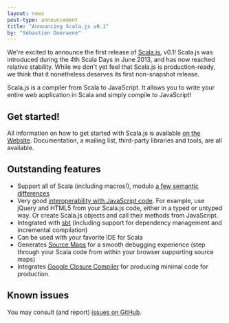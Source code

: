 ```yaml
---
layout: news
post-type: announcement
title: "Announcing Scala.js v0.1"
by: "Sébastien Doeraene"
---
```


We're excited to announce the first release of [Scala.js](http://www.scala-js.org/), v0.1!
Scala.js was introduced during the 4th Scala Days in June 2013, and has now
reached relative stability. While we don't yet feel that Scala.js is production-ready, we
think that it nonetheless deserves its first non-snapshot release.

Scala.js is a compiler from Scala to JavaScript. It allows you to write your entire
web application in Scala and simply compile to JavaScript!

## Get started!

All information on how to get started with Scala.js is available
[on the Website](http://www.scala-js.org/).
Documentation, a mailing list, third-party libraries and tools, are all available.

## Outstanding features

*   Support all of Scala (including macros!),
    modulo [a few semantic differences](http://www.scala-js.org/doc/semantics.html)
*   Very good [interoperability with JavaScript code](http://www.scala-js.org/doc/js-interoperability.html).
    For example, use jQuery and HTML5 from your Scala.js code, either in a
    typed or untyped way. Or create Scala.js objects and call their methods
    from JavaScript.
*   Integrated with [sbt](http://www.scala-sbt.org/)
    (including support for dependency management and incremental compilation)
*   Can be used with your favorite IDE for Scala
*   Generates [Source Maps](http://www.html5rocks.com/en/tutorials/developertools/sourcemaps/)
    for a smooth debugging experience (step through your Scala code from within
    your browser supporting source maps)
*   Integrates [Google Closure Compiler](https://developers.google.com/closure/compiler/)
    for producing minimal code for production.

## Known issues

You may consult (and report)
[issues on GitHub](https://github.com/scala-js/scala-js/issues).
